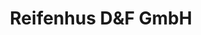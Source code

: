 ---
title: "Reifenhus D&F GmbH"
url: /neumuenster/reifenhus-dundf-gmbh-rendsburger-strasse/
shop: Reifen
---